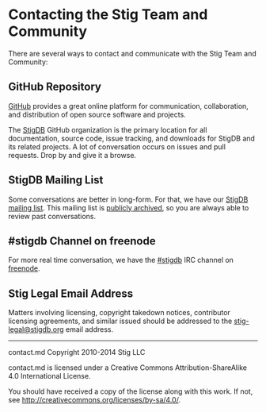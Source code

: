 # Contacting the Stig Team and Community

There are several ways to contact and communicate with the Stig Team and Community:

## GitHub Repository

[GitHub](http://github.com) provides a great online platform for communication, collaboration, and distribution of open source software and projects.

The [StigDB](https://github.com/StigDB/) GitHub organization is the primary location for all documentation, source code, issue tracking, and downloads for StigDB and its related projects. A lot of conversation occurs on issues and pull requests. Drop by and give it a browse.

## StigDB Mailing List

Some conversations are better in long-form. For that, we have our [StigDB mailing list](http://lists.stigdb.org/listinfo.cgi/stigdb-stigdb.org). This mailing list is [publicly archived](http://lists.stigdb.org/pipermail/stigdb-stigdb.org/), so you are always able to review past conversations.

## #stigdb Channel on freenode

For more real time conversation, we have the [#stigdb]() IRC channel on [freenode](http://freenode.net/).

## Stig Legal Email Address

Matters involving licensing, copyright takedown notices, contributor licensing agreements, and similar issued should be addressed to the [stig-legal@stigdb.org](mailto:stig-legal@stigdb.org) email address.

-----

contact.md Copyright 2010-2014 Stig LLC

contact.md is licensed under a Creative Commons Attribution-ShareAlike 4.0 International License.

You should have received a copy of the license along with this work. If not, see <http://creativecommons.org/licenses/by-sa/4.0/>.
